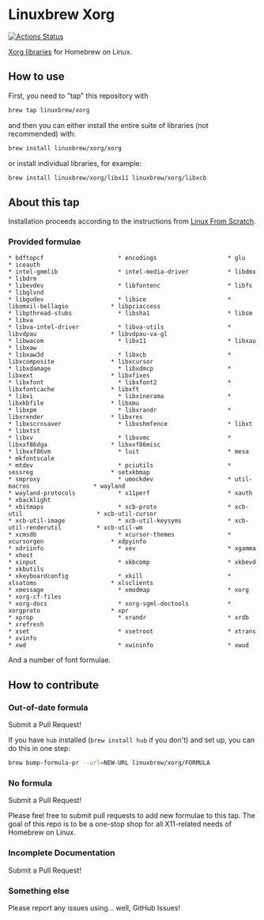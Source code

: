# Linuxbrew Xorg

[![Actions Status](https://github.com/Linuxbrew/homebrew-xorg/workflows/Audit/badge.svg)](https://github.com/Linuxbrew/homebrew-xorg/actions)


[Xorg libraries][xorg-libs] for Homebrew on Linux.

## How to use

First, you need to "tap" this repository with

```sh
brew tap linuxbrew/xorg
```

and then you can either install the entire suite of libraries (not recommended) with:

```sh
brew install linuxbrew/xorg/xorg
```

or install individual libraries, for example:

```sh
brew install linuxbrew/xorg/libx11 linuxbrew/xorg/libxcb
```

## About this tap

Installation proceeds according to the instructions from [Linux From Scratch][lfs].

### Provided formulae

    * bdftopcf                     * encodings                    * glu                          * iceauth
    * intel-gmmlib                 * intel-media-driver           * libdmx                       * libdrm
    * libevdev                     * libfontenc                   * libfs                        * libglvnd
    * libgudev                     * libice                       * libomxil-bellagio            * libpciaccess
    * libpthread-stubs             * libsha1                      * libsm                        * libva
    * libva-intel-driver           * libva-utils                  * libvdpau                     * libvdpau-va-gl
    * libwacom                     * libx11                       * libxau                       * libxaw
    * libxaw3d                     * libxcb                       * libxcomposite                * libxcursor
    * libxdamage                   * libxdmcp                     * libxext                      * libxfixes
    * libxfont                     * libxfont2                    * libxfontcache                * libxft
    * libxi                        * libxinerama                  * libxkbfile                   * libxmu
    * libxpm                       * libxrandr                    * libxrender                   * libxres
    * libxscrnsaver                * libxshmfence                 * libxt                        * libxtst
    * libxv                        * libxvmc                      * libxxf86dga                  * libxxf86misc
    * libxxf86vm                   * luit                         * mesa                         * mkfontscale
    * mtdev                        * pciutils                     * sessreg                      * setxkbmap
    * smproxy                      * umockdev                     * util-macros                  * wayland
    * wayland-protocols            * x11perf                      * xauth                        * xbacklight
    * xbitmaps                     * xcb-proto                    * xcb-util                     * xcb-util-cursor
    * xcb-util-image               * xcb-util-keysyms             * xcb-util-renderutil          * xcb-util-wm
    * xcmsdb                       * xcursor-themes               * xcursorgen                   * xdpyinfo
    * xdriinfo                     * xev                          * xgamma                       * xhost
    * xinput                       * xkbcomp                      * xkbevd                       * xkbutils
    * xkeyboardconfig              * xkill                        * xlsatoms                     * xlsclients
    * xmessage                     * xmodmap                      * xorg                         * xorg-cf-files
    * xorg-docs                    * xorg-sgml-doctools           * xorgproto                    * xpr
    * xprop                        * xrandr                       * xrdb                         * xrefresh
    * xset                         * xsetroot                     * xtrans                       * xvinfo
    * xwd                          * xwininfo                     * xwud

And a number of font formulae.

## How to contribute

### Out-of-date formula

Submit a Pull Request!

If you have `hub` installed (`brew install hub` if you don't) and set up,
you can do this in one step:

```sh
brew bump-formula-pr --url=NEW-URL linuxbrew/xorg/FORMULA
```

### No formula

Submit a Pull Request!

Please feel free to submit pull requests to add new formulae to this tap.
The goal of this repo is to be a one-stop shop for all X11-related needs of Homebrew on Linux.

### Incomplete Documentation

Submit a Pull Request!

### Something else

Please report any issues using... well, GitHub Issues!

[lfs]: http://www.linuxfromscratch.org/blfs/view/stable/x/x7lib.html
[xorg-libs]: http://www.x.org/wiki/guide/client-ecosystem

